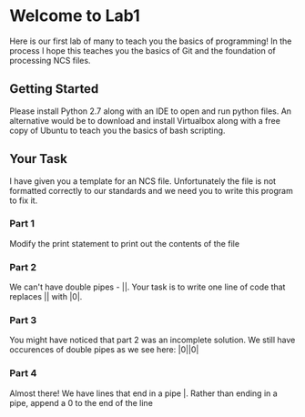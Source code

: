 # Welcome to Lab1 

Here is our first lab of many to teach you the basics of programming! In the process I hope this teaches you the basics of Git and the foundation of processing NCS files.

## Getting Started 
Please install Python 2.7 along with an IDE to open and run python files. An alternative would be to download and install Virtualbox along with a free copy of Ubuntu to teach you the basics of bash scripting.

## Your Task
I have given you a template for an NCS file. Unfortunately the file is not formatted correctly to our standards and we need you to write this program to fix it. 

### Part 1
Modify the print statement to print out the contents of the file

### Part 2
We can't have double pipes - ||. Your task is to write one line of code that replaces || with |0|.

### Part 3
You might have noticed that part 2 was an incomplete solution. We still have occurences of double pipes as we see here: |0||0|

### Part 4
Almost there! We have lines that end in a pipe |. Rather than ending in a pipe, append a 0 to the end of the line


